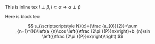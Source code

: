 This is inline tex  $l \perp \beta ,l \subset \alpha \Rightarrow \alpha \perp \beta$

Here is block tex:

$$
s_{\scriptscriptstyle N}(x)={\frac {a_{0}}{2}}+\sum _{n=1}^{N}\left(a_{n}\cos \left({\tfrac {2\pi }{P}}nx\right)+b_{n}\sin \left({\tfrac {2\pi }{P}}nx\right)\right)
$$